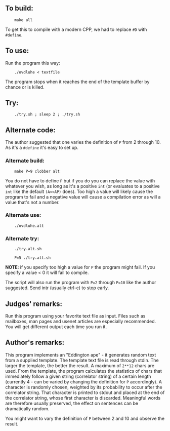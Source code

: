 ## To build:

``` <!---sh-->
    make all
```

To get this to compile with a modern CPP, we had to replace `#D` with `#define`.


## To use:

Run the program this way:

``` <!---sh-->
    ./ovdluhe < textfile
```

The program stops when it reaches the end of the template buffer
by chance or is killed.


## Try:

``` <!---sh-->
    ./try.sh ; sleep 2 ; ./try.sh
```


## Alternate code:

The author suggested that one varies the definition of `P` from 2 through 10. As
it's a `#define` it's easy to set up.


### Alternate build:

``` <!---sh-->
    make P=9 clobber alt
```

You do not have to define `P` but if you do you can replace the value with
whatever you wish, as long as it's a positive `int` (or evaluates to a positive
`int` like the default `(A<<AP)` does). Too high a value will likely cause the
program to fail and a negative value will cause a compilation error as will a
value that's not a number.


### Alternate use:

``` <!---sh-->
    ./ovdluhe.alt
```


### Alternate try:

``` <!---sh-->
    ./try.alt.sh

    P=5 ./try.alt.sh
```

**NOTE**: if you specify too high a value for `P` the program might fail. If you
specify a value < 0 it will fail to compile.

The script will also run the program with `P=2` through `P=10` like the author
suggested. Send intr (usually ctrl-c) to stop early.


## Judges' remarks:

Run this program using your favorite text file as input.  Files
such as mailboxes, man pages and usenet articles are especially
recommended.  You will get different output each time you run it.


## Author's remarks:

This program implements an "Eddington ape" - it generates
random text from a supplied template.  The template text file
is read through stdin.  The larger the template, the better the
result.  A maximum of `2**12` chars are used. From the template,
the program calculates the statistics of chars that immediately
follow a given string (correlator string) of a certain length
(currently 4 - can be varied by changing the definition for `P`
accordingly).  A character is randomly chosen, weighted by its
probability to occur after the correlator string.  That
character is printed to stdout and placed at the end of the
correlator string, whose first character is discarded.
Meaningful words are therefore usually preserved, the effect on
sentences can be dramatically random.

You might want to vary the definition of `P` between 2 and 10 and
observe the result.


<!--

    Copyright © 1984-2024 by Landon Curt Noll. All Rights Reserved.

    You are free to share and adapt this file under the terms of this license:

        Creative Commons Attribution-ShareAlike 4.0 International (CC BY-SA 4.0)

    For more information, see:

        https://creativecommons.org/licenses/by-sa/4.0/

-->

